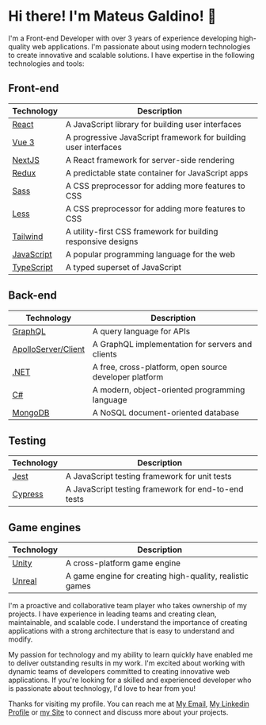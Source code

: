 # Hi there! I'm Mateus Galdino! 👋

I'm a Front-end Developer with over 3 years of experience developing high-quality web applications. I'm passionate about using modern technologies to create innovative and scalable solutions. I have expertise in the following technologies and tools:

## Front-end

| Technology | Description |
| --- | --- |
| [React](https://reactjs.org/) | A JavaScript library for building user interfaces |
| [Vue 3](https://v3.vuejs.org/) | A progressive JavaScript framework for building user interfaces |
| [NextJS](https://nextjs.org/) | A React framework for server-side rendering |
| [Redux](https://redux.js.org/) | A predictable state container for JavaScript apps |
| [Sass](https://sass-lang.com/) | A CSS preprocessor for adding more features to CSS |
| [Less](https://lesscss.org/) | A CSS preprocessor for adding more features to CSS |
| [Tailwind](https://tailwindcss.com/) | A utility-first CSS framework for building responsive designs |
| [JavaScript](https://developer.mozilla.org/en-US/docs/Web/JavaScript) | A popular programming language for the web |
| [TypeScript](https://www.typescriptlang.org/) | A typed superset of JavaScript |

## Back-end

| Technology | Description |
| --- | --- |
| [GraphQL](https://graphql.org/) | A query language for APIs |
| [ApolloServer/Client](https://www.apollographql.com/) | A GraphQL implementation for servers and clients |
| [.NET](https://dotnet.microsoft.com/) | A free, cross-platform, open source developer platform |
| [C#](https://docs.microsoft.com/en-us/dotnet/csharp/) | A modern, object-oriented programming language |
| [MongoDB](https://www.mongodb.com/) | A NoSQL document-oriented database |

## Testing

| Technology | Description |
| --- | --- |
| [Jest](https://jestjs.io/) | A JavaScript testing framework for unit tests |
| [Cypress](https://www.cypress.io/) | A JavaScript testing framework for end-to-end tests |

## Game engines

| Technology | Description |
| --- | --- |
| [Unity](https://unity.com/) | A cross-platform game engine |
| [Unreal](https://www.unrealengine.com/en-US/) | A game engine for creating high-quality, realistic games |

I'm a proactive and collaborative team player who takes ownership of my projects. I have experience in leading teams and creating clean, maintainable, and scalable code. I understand the importance of creating applications with a strong architecture that is easy to understand and modify.

My passion for technology and my ability to learn quickly have enabled me to deliver outstanding results in my work. I'm excited about working with dynamic teams of developers committed to creating innovative web applications. If you're looking for a skilled and experienced developer who is passionate about technology, I'd love to hear from you!

Thanks for visiting my profile. You can reach me at [My Email](mailto:galdino_mateus1000@outlook.com), [My Linkedin Profile](https://www.linkedin.com/in/mateus-galdino-silva/) or [my Site](https://www.mateus-gald.dev/) to connect and discuss more about your projects.
